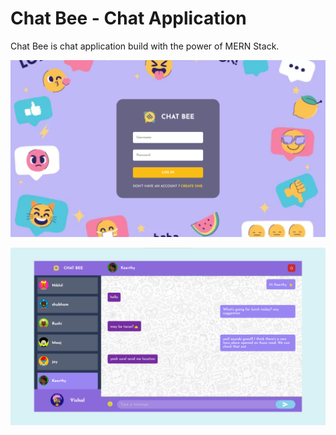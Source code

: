 # Chat Bee - Chat Application 
Chat Bee is chat application build with the power of MERN Stack.


![login page](./images/chatbee_login.png)

![home page](./images/chatbee.png)

